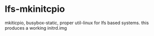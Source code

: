 # lfs-mkinitcpio
mkiticpio, busybox-static, proper util-linux for lfs based systems. this produces a working initrd.img 
